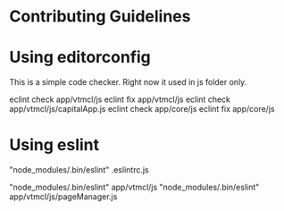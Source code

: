 # Contributing Guidelines

# Using editorconfig

This is a simple code checker. Right now it used in js folder only.

eclint check app/vtmcl/js
eclint fix app/vtmcl/js
eclint check app/vtmcl/js/capitalApp.js
eclint check app/core/js
eclint fix app/core/js

# Using eslint

"node_modules/.bin/eslint" .eslintrc.js

"node_modules/.bin/eslint" app/vtmcl/js
"node_modules/.bin/eslint" app/vtmcl/js/pageManager.js